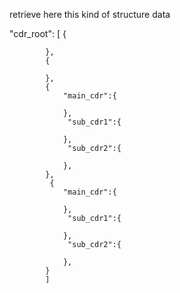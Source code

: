 retrieve here this kind of structure data

"cdr_root": [
{

            },
            {

            },
            {
                "main_cdr":{

                },
                 "sub_cdr1":{

                },
                 "sub_cdr2":{

                },
            },
             {
                "main_cdr":{

                },
                 "sub_cdr1":{

                },
                 "sub_cdr2":{

                },
            }
            ]
